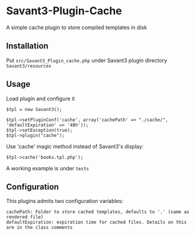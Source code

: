 Savant3-Plugin-Cache
================

A simple cache plugin to store compiled templates in disk

Installation
------------

Put `src/Savant3_Plugin_cache.php` under Savant3 plugin directory `Savant3/resources`

Usage
-----

Load plugin and configure it

    $tpl = new Savant3();

    $tpl->setPluginConf('cache', array('cachePath' => "./cache/", 'defaultExpiration' => '48h'));
    $tpl->setException(true);
    $tpl->plugin("cache");

Use 'cache' magic method instead of Savant3's display:

    $tpl->cache('books.tpl.php');

A working example is under `tests`

Configuration
-------------

This plugins admits two configuration variables:

    cachePath: Folder to store cached templates, defaults to '.' (same as rendered file)
    defaultExpiration: expiration time for cached files. Details on this are in the class comments